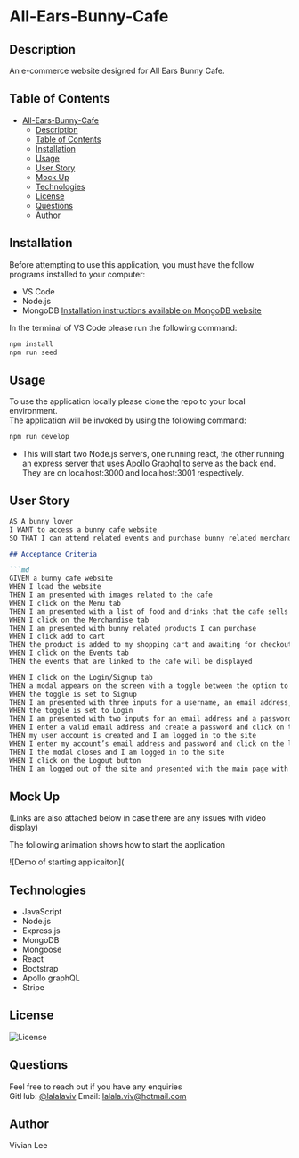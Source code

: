 # All-Ears-Bunny-Cafe

## Description

An e-commerce website designed for All Ears Bunny Cafe. 

## Table of Contents
- [All-Ears-Bunny-Cafe](#all-ears-bunny-cafe)
  - [Description](#description)
  - [Table of Contents](#table-of-contents)
  - [Installation](#installation)
  - [Usage](#usage)
  - [User Story](#user-story)
  - [Mock Up](#mock-up)
  - [Technologies](#technologies)
  - [License](#license)
  - [Questions](#questions)
  - [Author](#author)


## Installation 

  Before attempting to use this application, you must have the follow programs installed to your computer: 

  - VS Code
  - Node.js
  - MongoDB [Installation instructions available on MongoDB website](https://www.mongodb.com/docs/manual/installation/)
  
  In the terminal of VS Code please run the following command: 
  ```bash
npm install 
npm run seed
```

## Usage

 To use the application locally please clone the repo to your local environment.
 <br/>
 The application will be invoked by using the following command:

  ```bash
npm run develop
```

- This will start two Node.js servers, one running react, the other running an express server that uses Apollo Graphql to serve as the back end. They are on localhost:3000 and localhost:3001 respectively.


## User Story

```md
AS A bunny lover
I WANT to access a bunny cafe website 
SO THAT I can attend related events and purchase bunny related merchandise

## Acceptance Criteria

```md
GIVEN a bunny cafe website
WHEN I load the website 
THEN I am presented with images related to the cafe
WHEN I click on the Menu tab
THEN I am presented with a list of food and drinks that the cafe sells 
WHEN I click on the Merchandise tab
THEN I am presented with bunny related products I can purchase 
WHEN I click add to cart
THEN the product is added to my shopping cart and awaiting for checkout
WHEN I click on the Events tab 
THEN the events that are linked to the cafe will be displayed

WHEN I click on the Login/Signup tab
THEN a modal appears on the screen with a toggle between the option to log in or sign up 
WHEN the toggle is set to Signup
THEN I am presented with three inputs for a username, an email address, and a password, and a signup button
WHEN the toggle is set to Login
THEN I am presented with two inputs for an email address and a password and login button
WHEN I enter a valid email address and create a password and click on the signup button
THEN my user account is created and I am logged in to the site
WHEN I enter my account’s email address and password and click on the login button
THEN I the modal closes and I am logged in to the site
WHEN I click on the Logout button
THEN I am logged out of the site and presented with the main page with images related to the cafe
```

## Mock Up

(Links are also attached below in case there are any issues with video display)

The following animation shows how to start the application

![Demo of starting applicaiton](

## Technologies
- JavaScript
- Node.js
- Express.js
- MongoDB
- Mongoose
- React
- Bootstrap
- Apollo graphQL
- Stripe

## License 
![License](https://img.shields.io/github/license/lalalaviv/all-ears-bunny-cafe)

## Questions

  Feel free to reach out if you have any enquiries
  <br/>
  GitHub: [@lalalaviv](https://github.com/lalalaviv)
  Email: lalala.viv@hotmail.com


## Author

  Vivian Lee